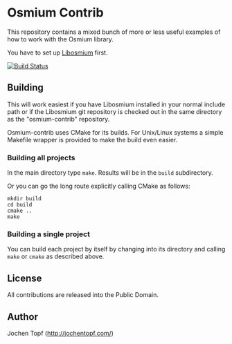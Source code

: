 
# Osmium Contrib

This repository contains a mixed bunch of more or less useful examples of how
to work with the Osmium library.

You have to set up [Libosmium](http://osmcode.org/libosmium) first.

[![Build Status](https://secure.travis-ci.org/osmcode/osmium-contrib.png)](http://travis-ci.org/osmcode/osmium-contrib)


## Building

This will work easiest if you have Libosmium installed in your normal include
path or if the Libosmium git repository is checked out in the same directory as
the "osmium-contrib" repository.

Osmium-contrib uses CMake for its builds. For Unix/Linux systems a simple
Makefile wrapper is provided to make the build even easier.

### Building all projects

In the main directory type `make`. Results will be in the `build` subdirectory.

Or you can go the long route explicitly calling CMake as follows:

    mkdir build
    cd build
    cmake ..
    make

### Building a single project

You can build each project by itself by changing into its directory and calling
`make` or `cmake` as described above.


## License

All contributions are released into the Public Domain.


## Author

Jochen Topf (http://jochentopf.com/)

